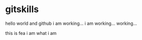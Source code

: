 # gitskills
hello world and github
i am working...
i am working... working...

this is fea
i am what i am